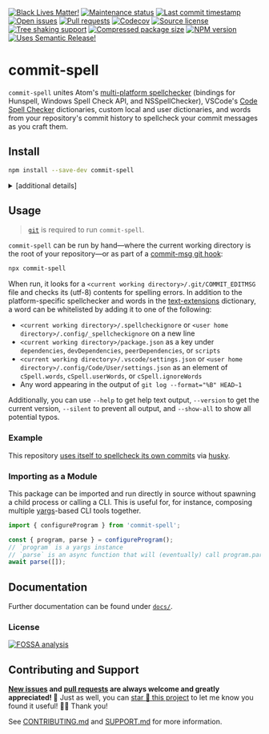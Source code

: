 <!-- prettier-ignore-start -->

<!-- badges-start -->

[![Black Lives Matter!][badge-blm]][link-blm]
[![Maintenance status][badge-maintenance]][link-repo]
[![Last commit timestamp][badge-last-commit]][link-repo]
[![Open issues][badge-issues]][link-issues]
[![Pull requests][badge-pulls]][link-pulls]
[![Codecov][badge-codecov]][link-codecov]
[![Source license][badge-license]][link-license]
[![Tree shaking support][badge-tree-shaking]][link-bundlephobia]
[![Compressed package size][badge-size]][link-bundlephobia]
[![NPM version][badge-npm]][link-npm]
[![Uses Semantic Release!][badge-semantic-release]][link-semantic-release]

<!-- badges-end -->

<!-- prettier-ignore-end -->

# commit-spell

`commit-spell` unites Atom's
[multi-platform spellchecker](https://www.npmjs.com/package/spellchecker)
(bindings for Hunspell, Windows Spell Check API, and NSSpellChecker), VSCode's
[Code Spell Checker](https://marketplace.visualstudio.com/items?itemName=streetsidesoftware.code-spell-checker)
dictionaries, custom local and user dictionaries, and words from your
repository's commit history to spellcheck your commit messages as you craft
them.

## Install

```bash
npm install --save-dev commit-spell
```

<details><summary>[additional details]</summary>

> Note: **you probably don't need to read through this!** This information is
> primarily useful for those attempting to bundle this package or for people who
> have an opinion on ESM versus CJS.

This is a [dual CJS2/ES module][dual-module] package. That means this package
exposes both CJS2 and ESM entry points.

Loading this package via `require(...)` will cause Node and Webpack to use the
[CJS2 bundle][cjs2] entry point, disable [tree shaking][tree-shaking] in Webpack
4, and lead to larger bundles in Webpack 5. Alternatively, loading this package
via `import { ... } from ...` or `import(...)` will cause Node to use the ESM
entry point in [versions that support it][node-esm-support], as will Webpack.
Using the `import` syntax is the modern, preferred choice.

For backwards compatibility with Webpack 4 (_compat with Webpack 4 is not
guaranteed!_) and Node versions < 14, [`package.json`][package-json] retains the
[`module`][module-key] key, which points to the ESM entry point, and the
[`main`][exports-main-key] key, which points to the CJS2 entry point explicitly
(using the .js file extension). For Webpack 5 and Node versions >= 14,
[`package.json`][package-json] includes the [`exports`][exports-main-key] key,
which points to both entry points explicitly.

Though [`package.json`][package-json] includes
[`{ "type": "commonjs"}`][local-pkg], note that the ESM entry points are ES
module (`.mjs`) files. [`package.json`][package-json] also includes the
[`sideEffects`][side-effects-key] key, which is `false` for [optimal tree
shaking][tree-shaking], and the `types` key, which points to a TypeScript
declarations file.

Additionally, this package does not maintain shared state and so does not
exhibit the [dual package hazard][hazard].

</details>

## Usage

> [`git`](https://git-scm.com/book/en/v2/Getting-Started-Installing-Git) is
> required to run `commit-spell`.

`commit-spell` can be run by hand—where the current working directory is the
root of your repository—or as part of a
[commit-msg git hook](https://git-scm.com/book/en/v2/Customizing-Git-Git-Hooks#_committing_workflow_hooks):

```bash
npx commit-spell
```

When run, it looks for a `<current working directory>/.git/COMMIT_EDITMSG` file
and checks its (utf-8) contents for spelling errors. In addition to the
platform-specific spellchecker and words in the
[text-extensions](https://www.npmjs.com/package/text-extensions) dictionary, a
word can be whitelisted by adding it to one of the following:

- `<current working directory>/.spellcheckignore` or
  `<user home directory>/.config/_spellcheckignore` on a new line
- `<current working directory>/package.json` as a key under `dependencies`,
  `devDependencies`, `peerDependencies`, or `scripts`
- `<current working directory>/.vscode/settings.json` or
  `<user home directory>/.config/Code/User/settings.json` as an element of
  `cSpell.words`, `cSpell.userWords`, or `cSpell.ignoreWords`
- Any word appearing in the output of `git log --format="%B" HEAD~1`

Additionally, you can use `--help` to get help text output, `--version` to get
the current version, `--silent` to prevent all output, and `--show-all` to show
all potential typos.

### Example

This repository [uses itself to spellcheck its own commits](./.husky/commit-msg)
via [husky](https://www.npmjs.com/package/husky).

### Importing as a Module

This package can be imported and run directly in source without spawning a child
process or calling a CLI. This is useful for, for instance, composing multiple
[yargs][1]-based CLI tools together.

```typescript
import { configureProgram } from 'commit-spell';

const { program, parse } = configureProgram();
// `program` is a yargs instance
// `parse` is an async function that will (eventually) call program.parse(...)
await parse([]);
```

## Documentation

Further documentation can be found under [`docs/`][docs].

### License

[![FOSSA analysis][badge-fossa]][link-fossa]

## Contributing and Support

**[New issues][choose-new-issue] and [pull requests][pr-compare] are always
welcome and greatly appreciated! 🤩** Just as well, you can [star 🌟 this
project][link-repo] to let me know you found it useful! ✊🏿 Thank you!

See [CONTRIBUTING.md][contributing] and [SUPPORT.md][support] for more
information.

[badge-blm]: https://api.ergodark.com/badges/blm 'Join the movement!'
[link-blm]: https://secure.actblue.com/donate/ms_blm_homepage_2019
[badge-maintenance]:
  https://img.shields.io/maintenance/active/2021
  'Is this package maintained?'
[link-repo]: https://github.com/xunnamius/commit-spell
[badge-last-commit]:
  https://img.shields.io/github/last-commit/xunnamius/commit-spell
  'When was the last commit to the official repo?'
[badge-issues]:
  https://img.shields.io/github/issues/Xunnamius/commit-spell
  'Open issues'
[link-issues]: https://github.com/Xunnamius/commit-spell/issues?q=
[badge-pulls]:
  https://img.shields.io/github/issues-pr/xunnamius/commit-spell
  'Number of open pull requests'
[link-pulls]: https://github.com/xunnamius/commit-spell/pulls
[badge-codecov]:
  https://codecov.io/gh/Xunnamius/commit-spell/branch/main/graph/badge.svg?token=HWRIOBAAPW
  'Is this package well-tested?'
[link-codecov]: https://codecov.io/gh/Xunnamius/commit-spell
[badge-size]: https://badgen.net/bundlephobia/minzip/commit-spell
[badge-tree-shaking]:
  https://badgen.net/bundlephobia/tree-shaking/commit-spell
  'Is this package optimized for Webpack?'
[link-bundlephobia]:
  https://bundlephobia.com/result?p=commit-spell
  'Package size (minified and gzipped)'
[package-json]: package.json
[badge-license]:
  https://img.shields.io/npm/l/commit-spell
  "This package's source license"
[link-license]: https://github.com/Xunnamius/commit-spell/blob/main/LICENSE
[badge-fossa]:
  https://app.fossa.com/api/projects/git%2Bgithub.com%2FXunnamius%2Fcommit-spell.svg?type=large
  "Analysis of this package's license obligations"
[link-fossa]:
  https://app.fossa.com/projects/git%2Bgithub.com%2FXunnamius%2Fcommit-spell
[badge-npm]:
  https://api.ergodark.com/badges/npm-pkg-version/commit-spell
  'Install this package using npm or yarn!'
[link-npm]: https://www.npmjs.com/package/commit-spell
[badge-semantic-release]:
  https://img.shields.io/badge/%20%20%F0%9F%93%A6%F0%9F%9A%80-semantic--release-e10079.svg
  'This repo practices continuous integration and deployment!'
[link-semantic-release]: https://github.com/semantic-release/semantic-release
[docs]: docs
[choose-new-issue]: https://github.com/Xunnamius/commit-spell/issues/new/choose
[pr-compare]: https://github.com/Xunnamius/commit-spell/compare
[contributing]: CONTRIBUTING.md
[support]: .github/SUPPORT.md
[cjs2]: https://webpack.js.org/configuration/output/#module-definition-systems
[dual-module]:
  https://github.com/nodejs/node/blob/8d8e06a345043bec787e904edc9a2f5c5e9c275f/doc/api/packages.md#dual-commonjses-module-packages
[exports-main-key]:
  https://github.com/nodejs/node/blob/8d8e06a345043bec787e904edc9a2f5c5e9c275f/doc/api/packages.md#package-entry-points
[hazard]:
  https://github.com/nodejs/node/blob/8d8e06a345043bec787e904edc9a2f5c5e9c275f/doc/api/packages.md#dual-package-hazard
[local-pkg]:
  https://github.com/nodejs/node/blob/8d8e06a345043bec787e904edc9a2f5c5e9c275f/doc/api/packages.md#type
[module-key]: https://webpack.js.org/guides/author-libraries/#final-steps
[node-esm-support]:
  https://medium.com/%40nodejs/node-js-version-14-available-now-8170d384567e#2368
[side-effects-key]:
  https://webpack.js.org/guides/tree-shaking/#mark-the-file-as-side-effect-free
[tree-shaking]: https://webpack.js.org/guides/tree-shaking
[1]: https://github.com/yargs/yargs
